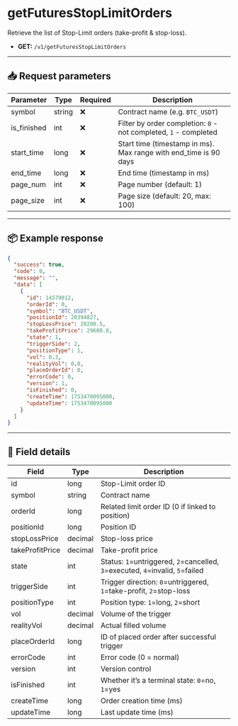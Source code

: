 # getFuturesStopLimitOrders

Retrieve the list of Stop-Limit orders (take-profit & stop-loss).

- **GET:** `/v1/getFuturesStopLimitOrders`

---

## 📥 Request parameters

| Parameter    | Type   | Required | Description                                                                 |
|--------------|--------|----------|-----------------------------------------------------------------------------|
| symbol       | string | ❌       | Contract name (e.g. `BTC_USDT`)                                             |
| is_finished  | int    | ❌       | Filter by order completion: `0` - not completed, `1` - completed            |
| start_time   | long   | ❌       | Start time (timestamp in ms). Max range with end_time is 90 days           |
| end_time     | long   | ❌       | End time (timestamp in ms)                                                 |
| page_num     | int    | ❌      | Page number (default: 1)                                                   |
| page_size    | int    | ❌      | Page size (default: 20, max: 100)                                          |

---

## 📦 Example response

```json
{
  "success": true,
  "code": 0,
  "message": "",
  "data": [
    {
      "id": 14579012,
      "orderId": 0,
      "symbol": "BTC_USDT",
      "positionId": 20394827,
      "stopLossPrice": 28200.5,
      "takeProfitPrice": 29600.0,
      "state": 1,
      "triggerSide": 2,
      "positionType": 1,
      "vol": 0.3,
      "realityVol": 0.0,
      "placeOrderId": 0,
      "errorCode": 0,
      "version": 1,
      "isFinished": 0,
      "createTime": 1753470095000,
      "updateTime": 1753470095000
    }
  ]
}
```

---

## 🧾 Field details

| Field            | Type    | Description                                                                  |
|------------------|---------|------------------------------------------------------------------------------|
| id               | long    | Stop-Limit order ID                                                          |
| symbol           | string  | Contract name                                                                |
| orderId          | long    | Related limit order ID (0 if linked to position)                             |
| positionId       | long    | Position ID                                                                  |
| stopLossPrice    | decimal | Stop-loss price                                                              |
| takeProfitPrice  | decimal | Take-profit price                                                            |
| state            | int     | Status: `1`=untriggered, `2`=cancelled, `3`=executed, `4`=invalid, `5`=failed |
| triggerSide      | int     | Trigger direction: `0`=untriggered, `1`=take-profit, `2`=stop-loss           |
| positionType     | int     | Position type: `1`=long, `2`=short                                           |
| vol              | decimal | Volume of the trigger                                                        |
| realityVol       | decimal | Actual filled volume                                                         |
| placeOrderId     | long    | ID of placed order after successful trigger                                  |
| errorCode        | int     | Error code (0 = normal)                                                      |
| version          | int     | Version control                                                              |
| isFinished       | int     | Whether it’s a terminal state: `0`=no, `1`=yes                               |
| createTime       | long    | Order creation time (ms)                                                     |
| updateTime       | long    | Last update time (ms)                                                        |